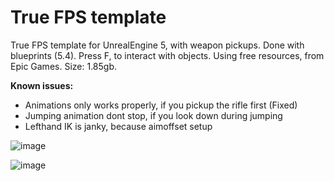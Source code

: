 # True FPS template
True FPS template for UnrealEngine 5, with weapon pickups. Done with blueprints (5.4).
Press F, to interact with objects. Using free resources, from Epic Games. 
Size: 1.85gb.

**Known issues:**

* Animations only works properly, if you pickup the rifle first (Fixed) 
* Jumping animation dont stop, if you look down during jumping
* Lefthand IK is janky, because aimoffset setup


![image](https://github.com/user-attachments/assets/d647394e-25ce-4f0a-9f10-383c12e1f063)

![image](https://github.com/user-attachments/assets/77e095d1-14ce-4afc-ae22-96e4863ce0c3)
